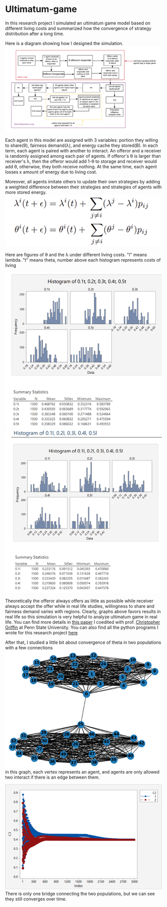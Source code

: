 # Ultimatum-game

In this research project I simulated an ultimatum game model based on different living costs and summarized how the convergence of strategy distribution after a long time.

Here is a diagram showing how I designed the simulation.
<img src="plots/Blank Diagram (1).png">

Each agent in this model are assigned with 3 variables: portion they willing to share(θ), fairness demand(λ), and energy cache they stored(B). In each term, each agent is paired with another to interact. An offeror and a receiver is randomly assigned among each pair of agents. If offeror's θ is larger than receiver's λ, then the offeror would add 1-θ to storage and receiver would add θ, otherwise, they both receive nothing. At the same time, each agent losses κ amount of energy due to living cost.

Moreover, all agents imitate others to update their own strategies by adding a weighted difference between their strategies and strategies of agents with more stored energy.
<img src="plots/mimic.png">

Here are figures of θ and the λ under different living costs. "l" means lambda. "t" means theta, number above each histogram represents costs of living

<img src="plots/thetahistogram.png">

<img src="plots/lambda histogram.png">

Theoretically the offeror always offers as little as possible while receiver always accept the offer while in real life studies, willingness to share and fairness demand varies with regions. Clearly, graphs above favors results in real life so this simulation is very helpful to analyze ultimatum game in real life. You can find more details in [this paper](http://scripts.cac.psu.edu/users/a/l/alb18/PaperFile/arXiv2009.01970.pdf) I coedited with prof. [Christopher Griffin](http://www.personal.psu.edu/cxg286/) at Penn State University. You can also find all the python programs I wrote for this research project [here](https://github.com/yunongch/Ultimatum-game/tree/main/code)

After that, I studied a little bit about convergence of theta in two populations with a few connections
<img src="plots/Figure_1.png">
in this graph, each vertex represents an agent, and agents are only allowed two interact if there is an edge between them.

<img src="plots/converge graph.png">
There is only one bridge connecting the two populations, but we can see they still converges over time.
